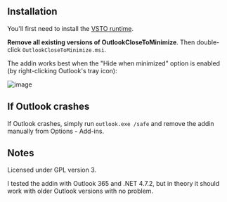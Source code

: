 Installation
------------

You'll first need to install the [VSTO runtime](https://www.microsoft.com/en-us/download/details.aspx?id=56961).

**Remove all existing versions of OutlookCloseToMinimize**.
Then double-click `OutlookCloseToMinimize.msi`.

The addin works best when the "Hide when minimized" option is enabled (by right-clicking Outlook's tray icon):

![image](https://user-images.githubusercontent.com/1257909/134686359-b6df9c6f-364e-4c40-9d9a-ec67cb0fa3bd.png)

If Outlook crashes
------------------

If Outlook crashes, simply run `outlook.exe /safe` and remove the addin manually from Options - Add-ins.

Notes
-----

Licensed under GPL version 3.

I tested the addin with Outlook 365 and .NET 4.7.2, but in theory it should work with older Outlook versions with no problem.
